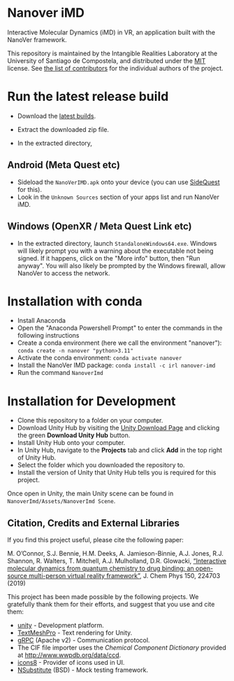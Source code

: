 # Nanover iMD

Interactive Molecular Dynamics (iMD) in VR, an application built with the NanoVer
framework.

This repository is maintained by the Intangible Realities Laboratory at the University of Santiago de Compostela,
and distributed under the [MIT](LICENSE) license.
See [the list of contributors](CONTRIBUTORS.md) for the individual authors of the project.

# Run the latest release build
* Download the [latest builds](https://github.com/IRL2/nanover-imd/releases).
* Extract the downloaded zip file.

* In the extracted directory,

## Android (Meta Quest etc)
* Sideload the `NanoVerIMD.apk` onto your device (you can use [SideQuest](https://sidequestvr.com/) for this).
* Look in the `Unknown Sources` section of your apps list and run NanoVer iMD.

## Windows (OpenXR / Meta Quest Link etc)
* In the extracted directory, launch `StandaloneWindows64.exe`. Windows will likely prompt you with a warning about the executable not being signed. If it happens, click on the "More info" button, then "Run anyway". You will also likely be prompted by the Windows firewall, allow NanoVer to access the network.

# Installation with conda

* Install Anaconda
* Open the "Anaconda Powershell Prompt" to enter the commands in the following instructions
* Create a conda environment (here we call the environment "nanover"): `conda create -n nanover "python>3.11"`
* Activate the conda environment: `conda activate nanover`
* Install the NanoVer IMD package: `conda install -c irl nanover-imd`
* Run the command `NanoverImd`

# Installation for Development

*  Clone this repository to a folder on your computer.
*  Download Unity Hub by visiting the [Unity Download Page](https://unity3d.com/get-unity/download) and clicking the green **Download Unity Hub** button.
*  Install Unity Hub onto your computer.
*  In Unity Hub, navigate to the **Projects** tab and click **Add** in the top right of Unity Hub.
*  Select the folder which you downloaded the repository to.
*  Install the version of Unity that Unity Hub tells you is required for this project.

Once open in Unity, the main Unity scene can be found in `NanoverImd/Assets/NanoverImd Scene`.

## Citation, Credits and External Libraries

If you find this project useful, please cite the following paper: 

M. O’Connor, S.J. Bennie, H.M. Deeks, A. Jamieson-Binnie, A.J. Jones, R.J. Shannon, R. Walters, T. Mitchell, A.J. Mulholland, D.R. Glowacki, [“Interactive molecular dynamics from quantum chemistry to drug binding: an open-source multi-person virtual reality framework”](https://aip.scitation.org/doi/10.1063/1.5092590), J. Chem Phys 150, 224703 (2019)

This project has been made possible by the following projects. We gratefully thank them for their efforts, and suggest that you use and cite them:

* [unity](https://unity.com/) - Development platform.
* [TextMeshPro](https://docs.unity3d.com/Packages/com.unity.textmeshpro@2.1/manual/index.html) - Text rendering for Unity.
* [gRPC](https://grpc.io/) (Apache v2) - Communication protocol.
* The CIF file importer uses the *Chemical Component Dictionary* provided at http://www.wwpdb.org/data/ccd.
* [icons8](https://icons8.com) - Provider of icons used in UI.
* [NSubstitute](https://nsubstitute.github.io/) (BSD) - Mock testing framework.

